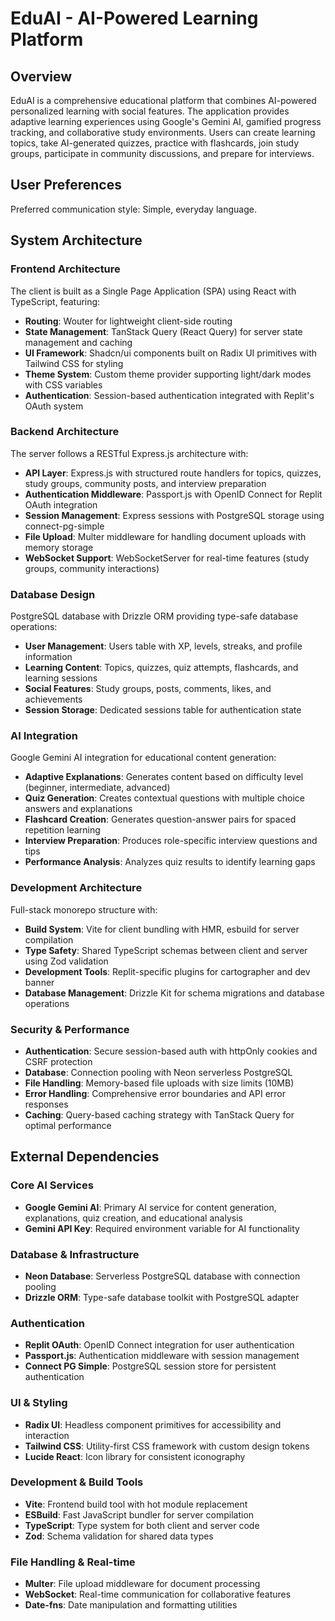 # EduAI - AI-Powered Learning Platform

## Overview

EduAI is a comprehensive educational platform that combines AI-powered personalized learning with social features. The application provides adaptive learning experiences using Google's Gemini AI, gamified progress tracking, and collaborative study environments. Users can create learning topics, take AI-generated quizzes, practice with flashcards, join study groups, participate in community discussions, and prepare for interviews.

## User Preferences

Preferred communication style: Simple, everyday language.

## System Architecture

### Frontend Architecture
The client is built as a Single Page Application (SPA) using React with TypeScript, featuring:
- **Routing**: Wouter for lightweight client-side routing
- **State Management**: TanStack Query (React Query) for server state management and caching
- **UI Framework**: Shadcn/ui components built on Radix UI primitives with Tailwind CSS for styling
- **Theme System**: Custom theme provider supporting light/dark modes with CSS variables
- **Authentication**: Session-based authentication integrated with Replit's OAuth system

### Backend Architecture
The server follows a RESTful Express.js architecture with:
- **API Layer**: Express.js with structured route handlers for topics, quizzes, study groups, community posts, and interview preparation
- **Authentication Middleware**: Passport.js with OpenID Connect for Replit OAuth integration
- **Session Management**: Express sessions with PostgreSQL storage using connect-pg-simple
- **File Upload**: Multer middleware for handling document uploads with memory storage
- **WebSocket Support**: WebSocketServer for real-time features (study groups, community interactions)

### Database Design
PostgreSQL database with Drizzle ORM providing type-safe database operations:
- **User Management**: Users table with XP, levels, streaks, and profile information
- **Learning Content**: Topics, quizzes, quiz attempts, flashcards, and learning sessions
- **Social Features**: Study groups, posts, comments, likes, and achievements
- **Session Storage**: Dedicated sessions table for authentication state

### AI Integration
Google Gemini AI integration for educational content generation:
- **Adaptive Explanations**: Generates content based on difficulty level (beginner, intermediate, advanced)
- **Quiz Generation**: Creates contextual questions with multiple choice answers and explanations
- **Flashcard Creation**: Generates question-answer pairs for spaced repetition learning
- **Interview Preparation**: Produces role-specific interview questions and tips
- **Performance Analysis**: Analyzes quiz results to identify learning gaps

### Development Architecture
Full-stack monorepo structure with:
- **Build System**: Vite for client bundling with HMR, esbuild for server compilation
- **Type Safety**: Shared TypeScript schemas between client and server using Zod validation
- **Development Tools**: Replit-specific plugins for cartographer and dev banner
- **Database Management**: Drizzle Kit for schema migrations and database operations

### Security & Performance
- **Authentication**: Secure session-based auth with httpOnly cookies and CSRF protection
- **Database**: Connection pooling with Neon serverless PostgreSQL
- **File Handling**: Memory-based file uploads with size limits (10MB)
- **Error Handling**: Comprehensive error boundaries and API error responses
- **Caching**: Query-based caching strategy with TanStack Query for optimal performance

## External Dependencies

### Core AI Services
- **Google Gemini AI**: Primary AI service for content generation, explanations, quiz creation, and educational analysis
- **Gemini API Key**: Required environment variable for AI functionality

### Database & Infrastructure
- **Neon Database**: Serverless PostgreSQL database with connection pooling
- **Drizzle ORM**: Type-safe database toolkit with PostgreSQL adapter

### Authentication
- **Replit OAuth**: OpenID Connect integration for user authentication
- **Passport.js**: Authentication middleware with session management
- **Connect PG Simple**: PostgreSQL session store for persistent authentication

### UI & Styling
- **Radix UI**: Headless component primitives for accessibility and interaction
- **Tailwind CSS**: Utility-first CSS framework with custom design tokens
- **Lucide React**: Icon library for consistent iconography

### Development & Build Tools
- **Vite**: Frontend build tool with hot module replacement
- **ESBuild**: Fast JavaScript bundler for server compilation
- **TypeScript**: Type system for both client and server code
- **Zod**: Schema validation for shared data types

### File Handling & Real-time
- **Multer**: File upload middleware for document processing
- **WebSocket**: Real-time communication for collaborative features
- **Date-fns**: Date manipulation and formatting utilities